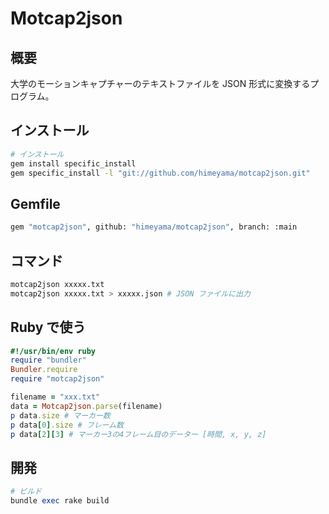 # Motcap2json

## 概要
大学のモーションキャプチャーのテキストファイルを JSON 形式に変換するプログラム。

## インストール

```sh
# インストール
gem install specific_install
gem specific_install -l "git://github.com/himeyama/motcap2json.git"
```

## Gemfile
```sh
gem "motcap2json", github: "himeyama/motcap2json", branch: :main
```


## コマンド
```sh
motcap2json xxxxx.txt
motcap2json xxxxx.txt > xxxxx.json # JSON ファイルに出力
```

## Ruby で使う
```ruby
#!/usr/bin/env ruby
require "bundler"
Bundler.require
require "motcap2json"

filename = "xxx.txt"
data = Motcap2json.parse(filename)
p data.size # マーカー数
p data[0].size # フレーム数
p data[2][3] # マーカー3の4フレーム目のデーター [時間, x, y, z]
```

## 開発

```ruby
# ビルド
bundle exec rake build
```
